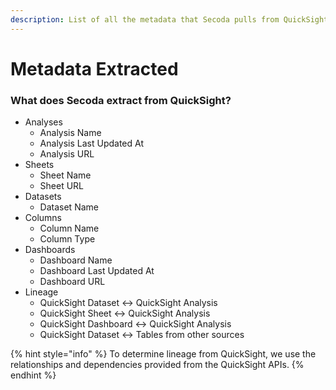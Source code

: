 ```yaml
---
description: List of all the metadata that Secoda pulls from QuickSight
---
```


# Metadata Extracted

### What does Secoda extract from QuickSight?

* Analyses
  * Analysis Name
  * Analysis Last Updated At
  * Analysis URL
* Sheets
  * Sheet Name
  * Sheet URL
* Datasets
  * Dataset Name
* Columns
  * Column Name
  * Column Type
* Dashboards
  * Dashboard Name
  * Dashboard Last Updated At
  * Dashboard URL
* Lineage
  * QuickSight Dataset <-> QuickSight Analysis
  * QuickSight Sheet <-> QuickSight Analysis
  * QuickSight Dashboard <-> QuickSight Analysis
  * QuickSight Dataset <-> Tables from other sources

{% hint style="info" %}
To determine lineage from QuickSight, we use the relationships and dependencies provided from the QuickSight APIs.
{% endhint %}
